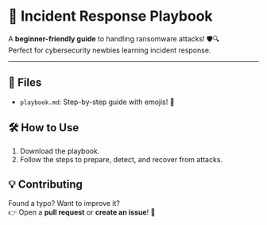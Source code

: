 # 🚨 Incident Response Playbook

A **beginner-friendly guide** to handling ransomware attacks! 🛡️🔍  
Perfect for cybersecurity newbies learning incident response.  

---

## 📂 Files
- `playbook.md`: Step-by-step guide with emojis! 🎉

## 🛠️ How to Use
1. Download the playbook.
2. Follow the steps to prepare, detect, and recover from attacks.

## 💡 Contributing
Found a typo? Want to improve it?  
👉 Open a **pull request** or **create an issue**! 🙌
